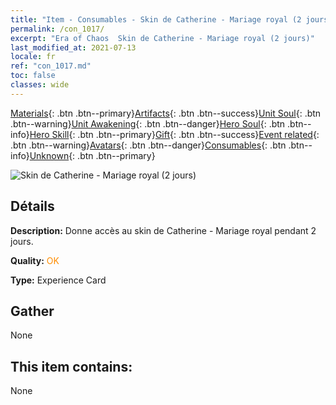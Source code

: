 ```yaml
---
title: "Item - Consumables - Skin de Catherine - Mariage royal (2 jours)"
permalink: /con_1017/
excerpt: "Era of Chaos  Skin de Catherine - Mariage royal (2 jours)"
last_modified_at: 2021-07-13
locale: fr
ref: "con_1017.md"
toc: false
classes: wide
---
```

 [Materials](/ItemsFR/){: .btn .btn--primary}[Artifacts](/ItemsFR/Artifacts/){: .btn .btn--success}[Unit Soul](/ItemsFR/UnitSoul/){: .btn .btn--warning}[Unit Awakening](/ItemsFR/UnitAwakening/){: .btn .btn--danger}[Hero Soul](/ItemsFR/HeroSoul/){: .btn .btn--info}[Hero Skill](/ItemsFR/HeroSkill/){: .btn .btn--primary}[Gift](/ItemsFR/Gift/){: .btn .btn--success}[Event related](/ItemsFR/Events/){: .btn .btn--warning}[Avatars](/ItemsFR/Avatars/){: .btn .btn--danger}[Consumables](/ItemsFR/Consumables/){: .btn .btn--info}[Unknown](/ItemsFR/Unknown/){: .btn .btn--primary}

 ![Skin de Catherine - Mariage royal (2 jours)](/images/h/h_Catherine8.jpg)

## Détails
 **Description:** Donne accès au skin de Catherine - Mariage royal pendant 2 jours.

 **Quality:** <span style="color: #FF8C00">OK</span>

 **Type:** Experience Card

## Gather

  None

## This item contains:

  None

